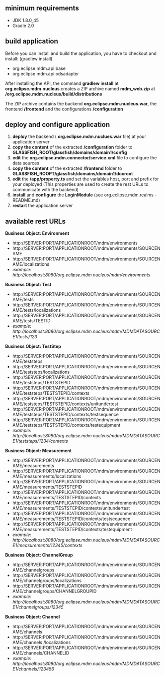 <!--
Copyright (c) 2016 Gigatronik Ingolstadt GmbH
All rights reserved. This program and the accompanying materials
are made available under the terms of the Eclipse Public License v1.0
which accompanies this distribution, and is available at
http://www.eclipse.org/legal/epl-v10.html
-->

## minimum requirements
* JDK 1.8.0_45
* Gradle 2.0

## build application
Before you can install and build the application, you have to checkout and install: (gradlew install)
* org.eclipse.mdm.api.base
* org.eclipse.mdm.api.odsadapter

After installing the API, the command **gradlew install** at **org.eclipse.mdm.nucleus** creates a ZIP archive named **mdm_web.zip** at
**/org.eclipse.mdm.nucleus/build/distributions**

The ZIP archive contains the backend **org.eclipse.mdm.nucleus.war**, the frontend **/frontend** and the configurations **/configuration**

## deploy and configure application
1. **deploy** the backend ( **org.eclipse.mdm.nuclues.war** file) at your application server
2. **copy the content** of the extracted **/configuration** folder to **GLASSFISH_ROOT/glassfish/domains/domain1/config**
3. **edit** the **org.eclipse.mdm.connector/service.xml** file to configure the data sources
4. **copy the content** of the extracted **/frontend** folder to **GLASSFISH_ROOPT/glassfish/domains/domain1/docroot**
5. **edit** the **/app/property.ts** and set the variables host, port and prefix for your deployed
(This properties are used to create the rest URLs to communicate with the backend)
6. **install** and **configure** the **LoginModule** (see org.eclipse.mdm.realms - README.md)
7. **restart** the application server


## available rest URLs
   
**Business Object: Environment** 

* http://SERVER:PORT/APPLICATIONROOT/mdm/environments
* http://SERVER:PORT/APPLICATIONROOT/mdm/environments/SOURCENAME
* http://SERVER:PORT/APPLICATIONROOT/mdm/environments/SOURCENAME/localizations
* _example: http://localhost:8080/org.eclipse.mdm.nucleus/mdm/environments_
      
**Business Object: Test**

* http://SERVER:PORT/APPLICATIONROOT/mdm/environments/SOURCENAME/tests 
* http://SERVER:PORT/APPLICATIONROOT/mdm/environments/SOURCENAME/tests/localizations
* http://SERVER:PORT/APPLICATIONROOT/mdm/environments/SOURCENAME/tests/TESTID
* _example: http://localhost:8080/org.eclipse.mdm.nucleus/mdm/MDMDATASOURCE1/tests/123_

**Business Object: TestStep**

* http://SERVER:PORT/APPLICATIONROOT/mdm/environments/SOURCENAME/teststeps
* http://SERVER:PORT/APPLICATIONROOT/mdm/environments/SOURCENAME/teststeps/localizations
* http://SERVER:PORT/APPLICATIONROOT/mdm/environments/SOURCENAME/teststeps/TESTSTEPID
* http://SERVER:PORT/APPLICATIONROOT/mdm/environments/SOURCENAME/teststeps/TESTSTEPID/contexts
* http://SERVER:PORT/APPLICATIONROOT/mdm/environments/SOURCENAME/teststeps/TESTSTEPID/contexts/unitundertest
* http://SERVER:PORT/APPLICATIONROOT/mdm/environments/SOURCENAME/teststeps/TESTSTEPID/contexts/testsequence
* http://SERVER:PORT/APPLICATIONROOT/mdm/environments/SOURCENAME/teststeps/TESTSTEPID/contexts/testequipment
* _example: http://localhost:8080/org.eclipse.mdm.nucleus/mdm/MDMDATASOURCE1/teststeps/1234/contexts_

**Business Object: Measurement**

* http://SERVER:PORT/APPLICATIONROOT/mdm/environments/SOURCENAME/measurements
* http://SERVER:PORT/APPLICATIONROOT/mdm/environments/SOURCENAME/measurements/localizations
* http://SERVER:PORT/APPLICATIONROOT/mdm/environments/SOURCENAME/measurements/TESTSTEPID
* http://SERVER:PORT/APPLICATIONROOT/mdm/environments/SOURCENAME/measurements/TESTSTEPID/contexts
* http://SERVER:PORT/APPLICATIONROOT/mdm/environments/SOURCENAME/measurements/TESTSTEPID/contexts/unitundertest
* http://SERVER:PORT/APPLICATIONROOT/mdm/environments/SOURCENAME/measurements/TESTSTEPID/contexts/testsequence
* http://SERVER:PORT/APPLICATIONROOT/mdm/environments/SOURCENAME/measurements/TESTSTEPID/contexts/testequipment
* _example: http://localhost:8080/org.eclipse.mdm.nucleus/mdm/MDMDATASOURCE1/measurements/12345/contexts_
   
**Business Object: ChannelGroup**

* http://SERVER:PORT/APPLICATIONROOT/mdm/environments/SOURCENAME/channelgroups 
* http://SERVER:PORT/APPLICATIONROOT/mdm/environments/SOURCENAME/channelgroups/localizations
* http://SERVER:PORT/APPLICATIONROOT/mdm/environments/SOURCENAME/channelgroups/CHANNELGROUPID
* _example: http://localhost:8080/org.eclipse.mdm.nucleus/mdm/MDMDATASOURCE1/channelgroups/12345_ 
   
**Business Object: Channel**

* http://SERVER:PORT/APPLICATIONROOT/mdm/environments/SOURCENAME/channels 
* http://SERVER:PORT/APPLICATIONROOT/mdm/environments/SOURCENAME/channels /localizations
* http://SERVER:PORT/APPLICATIONROOT/mdm/environments/SOURCENAME/channels/CHANNELID
* _example: http://localhost:8080/org.eclipse.mdm.nucleus/mdm/MDMDATASOURCE1/channels/123456_
